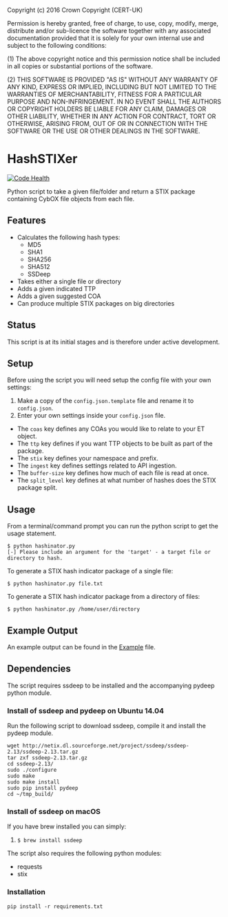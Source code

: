 Copyright (c) 2016 Crown Copyright (CERT-UK)

Permission is hereby granted, free of charge, to use, copy, modify, merge, distribute and/or sub-licence the software together with any associated documentation provided that it is solely for your own internal use and subject to the following conditions:

(1) The above copyright notice and this permission notice shall be included in all copies or substantial portions of the software.

(2) THIS SOFTWARE IS PROVIDED "AS IS" WITHOUT ANY WARRANTY OF ANY KIND, EXPRESS OR IMPLIED, INCLUDING BUT NOT LIMITED TO THE WARRANTIES OF MERCHANTABILITY, FITNESS FOR A PARTICULAR PURPOSE AND NON-INFRINGEMENT. IN NO EVENT SHALL THE AUTHORS OR COPYRIGHT HOLDERS BE LIABLE FOR ANY CLAIM, DAMAGES OR OTHER LIABILITY, WHETHER IN ANY ACTION FOR CONTRACT, TORT OR OTHERWISE, ARISING FROM, OUT OF OR IN CONNECTION WITH THE SOFTWARE OR THE USE OR OTHER DEALINGS IN THE SOFTWARE.

# HashSTIXer
[![Code Health](https://landscape.io/github/certuk/HashSTIXer/master/landscape.svg?style=flat)](https://landscape.io/github/certuk/HashSTIXer/master)

Python script to take a given file/folder and return a STIX package containing CybOX file objects from each file.


## Features
- Calculates the following hash types:
  - MD5
  - SHA1
  - SHA256
  - SHA512
  - SSDeep
- Takes either a single file or directory
- Adds a given indicated TTP
- Adds a given suggested COA
- Can produce multiple STIX packages on big directories


## Status
This script is at its initial stages and is therefore under active development.


## Setup
Before using the script you will need setup the config file with your own settings:

1. Make a copy of the `config.json.template` file and rename it to `config.json`.
2. Enter your own settings inside your `config.json` file.
  * The `coas` key defines any COAs you would like to relate to your ET object.
  * The `ttp` key defines if you want TTP objects to be built as part of the package.
  * The `stix` key defines your namespace and prefix.
  * The `ingest` key defines settings related to API ingestion.
  * The `buffer-size` key defines how much of each file is read at once.
  * The `split_level` key defines at what number of hashes does the STIX package split.


## Usage
From a terminal/command prompt you can run the python script to get the usage statement.
```
$ python hashinator.py
[-] Please include an argument for the 'target' - a target file or directory to hash.
```

To generate a STIX hash indicator package of a single file:

```
$ python hashinator.py file.txt
```

To generate a STIX hash indicator package from a directory of files:

```
$ python hashinator.py /home/user/directory
```

## Example Output
An example output can be found in the [Example](Example-Package-8cb568f6-4744-4aae-b213-0cae2b0cbd82.xml) file.


## Dependencies
The script requires ssdeep to be installed and the accompanying pydeep python module.

### Install of ssdeep and pydeep on Ubuntu 14.04
Run the following script to download ssdeep, compile it and install the pydeep module.

```
wget http://netix.dl.sourceforge.net/project/ssdeep/ssdeep-2.13/ssdeep-2.13.tar.gz
tar zxf ssdeep-2.13.tar.gz
cd ssdeep-2.13/
sudo ./configure
sudo make
sudo make install
sudo pip install pydeep
cd ~/tmp_build/
```

### Install of ssdeep on macOS
If you have brew installed you can simply:

1. ``` $ brew install ssdeep ```

The script also requires the following python modules:

- requests
- stix

### Installation

```
pip install -r requirements.txt
```
